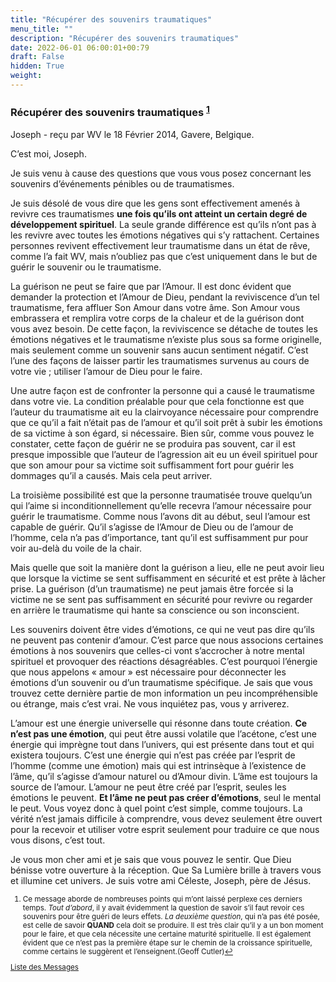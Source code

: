 ```yaml
---
title: "Récupérer des souvenirs traumatiques"
menu_title: ""
description: "Récupérer des souvenirs traumatiques"
date: 2022-06-01 06:00:01+00:79
draft: False
hidden: True
weight:
---
```

### Récupérer des souvenirs traumatiques <sup id="a1">[1](#f1)</sup>

Joseph - reçu par WV le 18 Février 2014, Gavere, Belgique.

C’est moi, Joseph.

Je suis venu à cause des questions que vous vous posez concernant les souvenirs d’événements pénibles ou de traumatismes.

Je suis désolé de vous dire que les gens sont effectivement amenés à revivre ces traumatismes **une fois qu’ils ont atteint un certain degré de développement spirituel**. La seule grande différence est qu’ils n’ont pas à les revivre avec toutes les émotions négatives qui s’y rattachent. Certaines personnes revivent effectivement leur traumatisme dans un état de rêve, comme l’a fait WV, mais n’oubliez pas que c’est uniquement dans le but de guérir le souvenir ou le traumatisme.

La guérison ne peut se faire que par l’Amour. Il est donc évident que demander la protection et l’Amour de Dieu, pendant la reviviscence d’un tel traumatisme, fera affluer Son Amour dans votre âme. Son Amour vous embrassera et remplira votre corps de la chaleur et de la guérison dont vous avez besoin. De cette façon, la reviviscence se détache de toutes les émotions négatives et le traumatisme n’existe plus sous sa forme originelle, mais seulement comme un souvenir sans aucun sentiment négatif. C’est l’une des façons de laisser partir les traumatismes survenus au cours de votre vie ; utiliser l’amour de Dieu pour le faire.

Une autre façon est de confronter la personne qui a causé le traumatisme dans votre vie. La condition préalable pour que cela fonctionne est que l’auteur du traumatisme ait eu la clairvoyance nécessaire pour comprendre que ce qu’il a fait n’était pas de l’amour et qu’il soit prêt à subir les émotions de sa victime à son égard, si nécessaire. Bien sûr, comme vous pouvez le constater, cette façon de guérir ne se produira pas souvent, car il est presque impossible que l’auteur de l’agression ait eu un éveil spirituel pour que son amour pour sa victime soit suffisamment fort pour guérir les dommages qu’il a causés. Mais cela peut arriver.

La troisième possibilité est que la personne traumatisée trouve quelqu’un qui l’aime si inconditionnellement qu’elle recevra l’amour nécessaire pour guérir le traumatisme. Comme nous l’avons dit au début, seul l’amour est capable de guérir. Qu’il s’agisse de l’Amour de Dieu ou de l’amour de l’homme, cela n’a pas d’importance, tant qu’il est suffisamment pur pour voir au-delà du voile de la chair.

Mais quelle que soit la manière dont la guérison a lieu, elle ne peut avoir lieu que lorsque la victime se sent suffisamment en sécurité et est prête à lâcher prise. La guérison (d’un traumatisme) ne peut jamais être forcée si la victime ne se sent pas suffisamment en sécurité pour revivre ou regarder en arrière le traumatisme qui hante sa conscience ou son inconscient.

Les souvenirs doivent être vides d’émotions, ce qui ne veut pas dire qu’ils ne peuvent pas contenir d’amour. C’est parce que nous associons certaines émotions à nos souvenirs que celles-ci vont s’accrocher à notre mental spirituel et provoquer des réactions désagréables. C’est pourquoi l’énergie que nous appelons « amour » est nécessaire pour déconnecter les émotions d’un souvenir ou d’un traumatisme spécifique. Je sais que vous trouvez cette dernière partie de mon information un peu incompréhensible ou étrange, mais c’est vrai. Ne vous inquiétez pas, vous y arriverez.

L’amour est une énergie universelle qui résonne dans toute création. **Ce n’est pas une émotion**, qui peut être aussi volatile que l’acétone, c’est une énergie qui imprègne tout dans l’univers, qui est présente dans tout et qui existera toujours. C’est une énergie qui n’est pas créée par l’esprit de l’homme (comme une émotion) mais qui est intrinsèque à l’existence de l’âme, qu’il s’agisse d’amour naturel ou d’Amour divin. L’âme est toujours la source de l’amour. L’amour ne peut être créé par l’esprit, seules les émotions le peuvent. **Et l’âme ne peut pas créer d’émotions**, seul le mental le peut. Vous voyez donc à quel point c’est simple, comme toujours. La vérité n’est jamais difficile à comprendre, vous devez seulement être ouvert pour la recevoir et utiliser votre esprit seulement pour traduire ce que nous vous disons, c’est tout.

Je vous mon cher ami et je sais que vous pouvez le sentir. Que Dieu bénisse votre ouverture à la réception. Que Sa Lumière brille à travers vous et illumine cet univers. Je suis votre ami Céleste, Joseph, père de Jésus.
<small>

1. <large id="f1"> Ce message aborde de nombreuses points qui m’ont laissé perplexe ces derniers temps. *Tout d’abord*, il y avait évidemment la question de savoir s’il faut revoir ces souvenirs pour être guéri de leurs effets. *La deuxième question*, qui n’a pas été posée, est celle de savoir **QUAND** cela doit se produire. Il est très clair qu’il y a un bon moment pour le faire, et que cela nécessite une certaine maturité spirituelle. Il est également évident que ce n’est pas la première étape sur le chemin de la croissance spirituelle, comme certains le suggèrent et l’enseignent.(Geoff Cutler)[↩](#a1)

[Liste des Messages](/fr-contemporary-messages/fr-contemporary-messages-by-date-order/fr-contemporary-messages-2014)